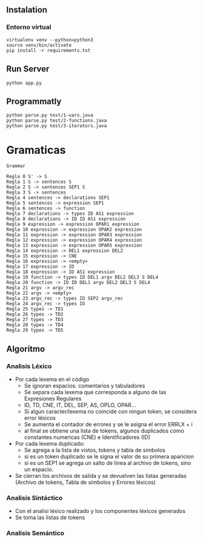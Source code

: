 ## Instalation

### Entorno virtual

    virtualenv venv --python=python3
    source venv/bin/activate
    pip install -r requirements.txt

## Run Server

    python app.py

## Programmatly

    python parse.py test/1-vars.java
    python parse.py test/2-functions.java
    python parse.py test/3-iterators.java

# Gramaticas

```
Grammar

Regla 0 S' -> S
Regla 1 S -> sentences S
Regla 2 S -> sentences SEP1 S
Regla 3 S -> sentences
Regla 4 sentences -> declarations SEP1
Regla 5 sentences -> expression SEP1
Regla 6 sentences -> function
Regla 7 declarations -> types ID AS1 expression
Regla 8 declarations -> ID ID AS1 expression
Regla 9 expression -> expression OPAR1 expression
Regla 10 expression -> expression OPAR2 expression
Regla 11 expression -> expression OPAR3 expression
Regla 12 expression -> expression OPAR4 expression
Regla 13 expression -> expression OPAR5 expression
Regla 14 expression -> DEL1 expression DEL2
Regla 15 expression -> CNE
Regla 16 expression -> <empty>
Regla 17 expression -> ID
Regla 18 expression -> ID AS1 expression
Regla 19 function -> types ID DEL1 argv DEL2 DEL3 S DEL4
Regla 20 function -> ID ID DEL1 argv DEL2 DEL3 S DEL4
Regla 21 argv -> argv_rec
Regla 22 argv -> <empty>
Regla 23 argv_rec -> types ID SEP2 argv_rec
Regla 24 argv_rec -> types ID
Regla 25 types -> TD1
Regla 26 types -> TD2
Regla 27 types -> TD3
Regla 28 types -> TD4
Regla 29 types -> TD5

```

## Algoritmo

### Analisis Léxico

- Por cada lexema en el código
  - Se ignoran espacios. comentarios y tabuladores
  - Se separa cada lexema que corresponda a alguno de las Expresiones Regulares
  - ID, TD, CNE, IT, DEL, SEP, AS, OPLO, OPAR...
  - Si algun caracter/lexema no coincide con ningun token, se considera error léxicos
  - Se aumenta el contador de errores y se le asigna el error ERRLX + i 
  - al final se obtiene una lista de tokens, algunos duplicados como constantes numericas (CNE) e Identificadores (ID)
- Por cada lexema duplicado:
  - Se agrega a la lista de vistos, tokens y tabla de simbolos
  - si es un token duplicado se le signa el valor de su primera aparicion
  - si es un SEP1 se agrega un salto de linea al archivo de tokens, sino un espacio.
- Se cierran los archivos de salida y se devuelven las listas generadas (Archivo de tokens, Tabla de símbolos y Errores léxicos)

### Analisis Sintáctico
- Con el analisi léxico realizado y los componentes léxicos generados
- Se toma las listas de tokens

### Analisis Semántico
